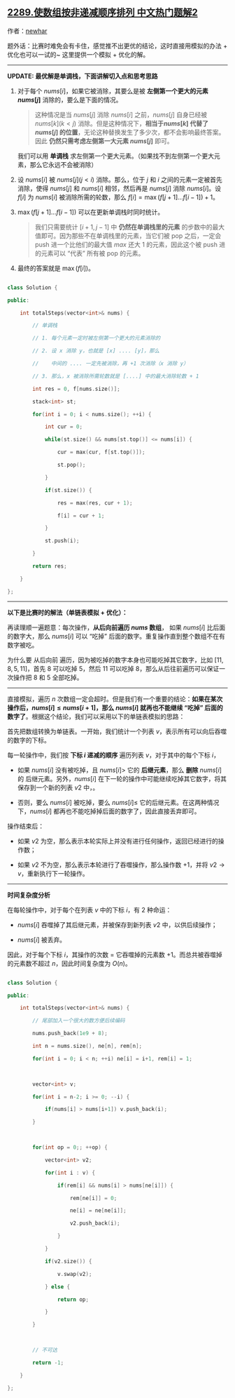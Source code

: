 ## [2289.使数组按非递减顺序排列 中文热门题解2](https://leetcode.cn/problems/steps-to-make-array-non-decreasing/solutions/100000/by-newhar-6k75)

作者：[newhar](https://leetcode.cn/u/newhar)

题外话：比赛时难免会有卡住，感觉推不出更优的结论，这时直接用模拟的办法 + 优化也可以一试的~ 这里提供一个模拟 + 优化的解。

---

**UPDATE: 最优解是单调栈，下面讲解切入点和思考思路**
1. 对于每个 $nums[i]$，如果它被消除，其要么是被 **左侧第一个更大的元素 $nums[j]$** 消除的，要么是下面的情况。
   > 这种情况是当 $nums[j]$ 消除 $nums[i]$ 之前，$nums[j]$ 自身已经被 $nums[k] (k < j)$ 消除。但是这种情况下，**相当于$nums[k]$ 代替了 $nums[j]$ 的位置**，无论这种替换发生了多少次，都不会影响最终答案。因此 **仍然只需考虑左侧第一大元素 $nums[j]$** 即可。

   我们可以用 **单调栈** 求左侧第一个更大元素。（如果找不到左侧第一个更大元素，那么它永远不会被消除）
2. 设 $nums[i]$ 被 $nums[j](j < i)$ 消除。那么，位于 $j$ 和 $i$ 之间的元素一定被首先消除，使得 $nums[j]$ 和 $nums[i]$ 相邻，然后再是 $nums[j]$ 消除 $nums[i]$。设 $f[i]$ 为 $nums[i]$ 被消除所需的轮数，那么 $f[i] = \displaystyle{\max(f[j+1]\dots f[i-1]) + 1}$。
3. $\max(f[j+1]\dots f[i-1])$ 可以在更新单调栈时同时统计。
   > 我们只需要统计 $[i+1,j-1]$ 中 **仍然在单调栈里的元素** 的步数中的最大值即可。因为那些不在单调栈里的元素，当它们被 pop 之后，一定会 push 进一个比他们的最大值 $max$ 还大 $1$ 的元素，因此这个被 push 进的元素可以 “代表” 所有被 pop 的元素。
4. 最终的答案就是 $\max(f[i])$。

```c++
class Solution {
public:
    int totalSteps(vector<int>& nums) {
        // 单调栈
        // 1. 每个元素一定时被左侧第一个更大的元素消除的
        // 2. 设 x 消除 y，也就是 [x] .... [y]，那么
        //    中间的 .... 一定先被消除，再 +1 次消除（x 消除 y）
        // 3. 那么，x 被消除所需轮数就是 [....] 中的最大消除轮数 + 1
        int res = 0, f[nums.size()];
        stack<int> st;
        for(int i = 0; i < nums.size(); ++i) {
            int cur = 0;
            while(st.size() && nums[st.top()] <= nums[i]) {
                cur = max(cur, f[st.top()]);
                st.pop();
            }
            if(st.size()) {
                res = max(res, cur + 1);
                f[i] = cur + 1;
            }
            st.push(i);
        }
        return res;
    }
};
```

---

**以下是比赛时的解法（单链表模拟 + 优化）：**

再读理顺一遍题意：每次操作，**从后向前遍历 $nums$ 数组**， 如果 $nums[i]$ 比后面的数字大，那么 $nums[i]$ 可以 “吃掉” 后面的数字。重复操作直到整个数组不在有数字被吃。

为什么要 从后向前 遍历，因为被吃掉的数字本身也可能吃掉其它数字，比如 $[11,8,5,11]$，首先 $8$ 可以吃掉 $5$，然后 $11$ 可以吃掉 $8$，那么从后往前遍历可以保证一次操作把 $8$ 和 $5$ 全部吃掉。

---

直接模拟，遍历 $n$ 次数组一定会超时。但是我们有一个重要的结论：**如果在某次操作后，$nums[i] \le nums[i+1]$，那么 $nums[i]$ 就再也不能继续 “吃掉” 后面的数字了**。根据这个结论，我们可以采用以下的单链表模拟的思路：

首先把数组转换为单链表。一开始，我们统计一个列表 $v$，表示所有可以向后吞噬的数字的下标。

每一轮操作中，我们按 **下标 $i$ 递减的顺序** 遍历列表 $v$，对于其中的每个下标 $i$，

- 如果 $nums[i]$ 没有被吃掉，且 $nums[i] >$ 它的 **后继元素**，那么 **删除** $nums[i]$ 的 后继元素。另外，$nums[i]$ 在下一轮的操作中可能继续吃掉其它数字，将其保存到一个新的列表 $v2$ 中，。

- 否则，要么 $nums[i]$ 被吃掉，要么 $nums[i] \le$ 它的后继元素。在这两种情况下，$nums[i]$ 都再也不能吃掉掉后面的数字了，因此直接丢弃即可。

操作结束后：

- 如果 $v2$ 为空，那么表示本轮实际上并没有进行任何操作，返回已经进行的操作数；
- 如果 $v2$ 不为空，那么表示本轮进行了吞噬操作，那么操作数 $+1$，并将 $v2 \rightarrow v$，重新执行下一轮操作。

---

**时间复杂度分析**

在每轮操作中，对于每个在列表 $v$ 中的下标 $i$，有 $2$ 种命运：

- $nums[i]$ 吞噬掉了其后继元素，并被保存到新列表 $v2$ 中，以供后续操作；
- $nums[i]$ 被丢弃。

因此，对于每个下标 $i$，其操作的次数 = 它吞噬掉的元素数 $+1$。而总共被吞噬掉的元素数不超过 $n$，因此时间复杂度为 $O(n)$。

```c++
class Solution {
public:
    int totalSteps(vector<int>& nums) {
        // 尾部加入一个很大的数方便后续编码
        nums.push_back(1e9 + 8);
        int n = nums.size(), ne[n], rem[n];
        for(int i = 0; i < n; ++i) ne[i] = i+1, rem[i] = 1;
        
        vector<int> v;
        for(int i = n-2; i >= 0; --i) {
            if(nums[i] > nums[i+1]) v.push_back(i);
        }
        
        for(int op = 0;; ++op) {
            vector<int> v2;
            for(int i : v) {
                if(rem[i] && nums[i] > nums[ne[i]]) {
                    rem[ne[i]] = 0;
                    ne[i] = ne[ne[i]];
                    v2.push_back(i);
                }
            }
            if(v2.size()) {
                v.swap(v2);
            } else {
                return op;
            }
        }
        
        // 不可达
        return -1;
    }
};
```